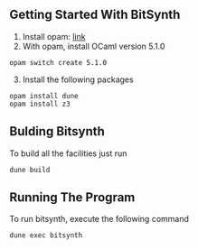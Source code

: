 ## Getting Started With BitSynth

1. Install opam: [link](https://opam.ocaml.org/doc/Install.html)
2. With opam, install OCaml version 5.1.0
```
opam switch create 5.1.0
```
3. Install the following packages

```
opam install dune
opam install z3
```

## Bulding Bitsynth

To build all the facilities just run

```
dune build
```

## Running The Program

To run bitsynth, execute the following command

```
dune exec bitsynth
```